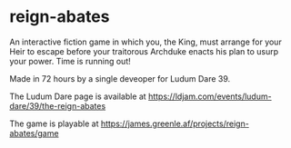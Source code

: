 # reign-abates

An interactive fiction game in which you, the King, must arrange for your Heir to escape before your traitorous Archduke enacts his plan to usurp your power. Time is running out!

Made in 72 hours by a single deveoper for Ludum Dare 39.

The Ludum Dare page is available at https://ldjam.com/events/ludum-dare/39/the-reign-abates

The game is playable at https://james.greenle.af/projects/reign-abates/game
